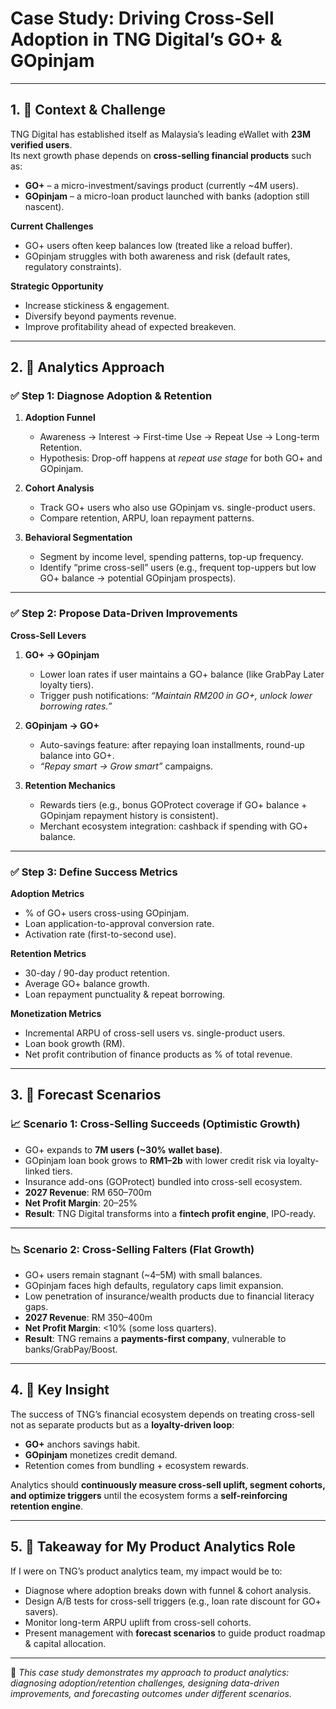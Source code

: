 #  Case Study: Driving Cross-Sell Adoption in TNG Digital’s GO+ & GOpinjam

---

## 1.  📌 Context & Challenge

TNG Digital has established itself as Malaysia’s leading eWallet with **23M verified users**.  
Its next growth phase depends on **cross-selling financial products** such as:

- **GO+** – a micro-investment/savings product (currently ~4M users).  
- **GOpinjam** – a micro-loan product launched with banks (adoption still nascent).  

**Current Challenges**
- GO+ users often keep balances low (treated like a reload buffer).  
- GOpinjam struggles with both awareness and risk (default rates, regulatory constraints).  

**Strategic Opportunity**
- Increase stickiness & engagement.  
- Diversify beyond payments revenue.  
- Improve profitability ahead of expected breakeven.  

---

## 2.  📌 Analytics Approach

###  ✅ Step 1: Diagnose Adoption & Retention
1. **Adoption Funnel**
   - Awareness → Interest → First-time Use → Repeat Use → Long-term Retention.  
   - Hypothesis: Drop-off happens at *repeat use stage* for both GO+ and GOpinjam.  

2. **Cohort Analysis**
   - Track GO+ users who also use GOpinjam vs. single-product users.  
   - Compare retention, ARPU, loan repayment patterns.  

3. **Behavioral Segmentation**
   - Segment by income level, spending patterns, top-up frequency.  
   - Identify “prime cross-sell” users (e.g., frequent top-uppers but low GO+ balance → potential GOpinjam prospects).  

---

###  ✅ Step 2: Propose Data-Driven Improvements

**Cross-Sell Levers**
1. **GO+ → GOpinjam**  
   - Lower loan rates if user maintains a GO+ balance (like GrabPay Later loyalty tiers).  
   - Trigger push notifications: *“Maintain RM200 in GO+, unlock lower borrowing rates.”*  

2. **GOpinjam → GO+**  
   - Auto-savings feature: after repaying loan installments, round-up balance into GO+.  
   - *“Repay smart → Grow smart”* campaigns.  

3. **Retention Mechanics**  
   - Rewards tiers (e.g., bonus GOProtect coverage if GO+ balance + GOpinjam repayment history is consistent).  
   - Merchant ecosystem integration: cashback if spending with GO+ balance.  

---

### ✅ Step 3: Define Success Metrics

**Adoption Metrics**
- % of GO+ users cross-using GOpinjam.  
- Loan application-to-approval conversion rate.  
- Activation rate (first-to-second use).  

**Retention Metrics**
- 30-day / 90-day product retention.  
- Average GO+ balance growth.  
- Loan repayment punctuality & repeat borrowing.  

**Monetization Metrics**
- Incremental ARPU of cross-sell users vs. single-product users.  
- Loan book growth (RM).  
- Net profit contribution of finance products as % of total revenue.  

---

## 3.  📌 Forecast Scenarios

### 📈 Scenario 1: Cross-Selling Succeeds (Optimistic Growth)
- GO+ expands to **7M users (~30% wallet base)**.  
- GOpinjam loan book grows to **RM1–2b** with lower credit risk via loyalty-linked tiers.  
- Insurance add-ons (GOProtect) bundled into cross-sell ecosystem.  
- **2027 Revenue**: RM 650–700m  
- **Net Profit Margin**: 20–25%  
- **Result**: TNG Digital transforms into a **fintech profit engine**, IPO-ready.  

---

### 📉 Scenario 2: Cross-Selling Falters (Flat Growth)
- GO+ users remain stagnant (~4–5M) with small balances.  
- GOpinjam faces high defaults, regulatory caps limit expansion.  
- Low penetration of insurance/wealth products due to financial literacy gaps.  
- **2027 Revenue**: RM 350–400m  
- **Net Profit Margin**: <10% (some loss quarters).  
- **Result**: TNG remains a **payments-first company**, vulnerable to banks/GrabPay/Boost.  

---

## 4.  📌 Key Insight

The success of TNG’s financial ecosystem depends on treating cross-sell not as separate products but as a **loyalty-driven loop**:

- **GO+** anchors savings habit.  
- **GOpinjam** monetizes credit demand.  
- Retention comes from bundling + ecosystem rewards.  

Analytics should **continuously measure cross-sell uplift, segment cohorts, and optimize triggers** until the ecosystem forms a **self-reinforcing retention engine**.  

---

## 5.  📌 Takeaway for My Product Analytics Role

If I were on TNG’s product analytics team, my impact would be to:
- Diagnose where adoption breaks down with funnel & cohort analysis.  
- Design A/B tests for cross-sell triggers (e.g., loan rate discount for GO+ savers).  
- Monitor long-term ARPU uplift from cross-sell cohorts.  
- Present management with **forecast scenarios** to guide product roadmap & capital allocation.  

---

📌 *This case study demonstrates my approach to product analytics: diagnosing adoption/retention challenges, designing data-driven improvements, and forecasting outcomes under different scenarios.*
